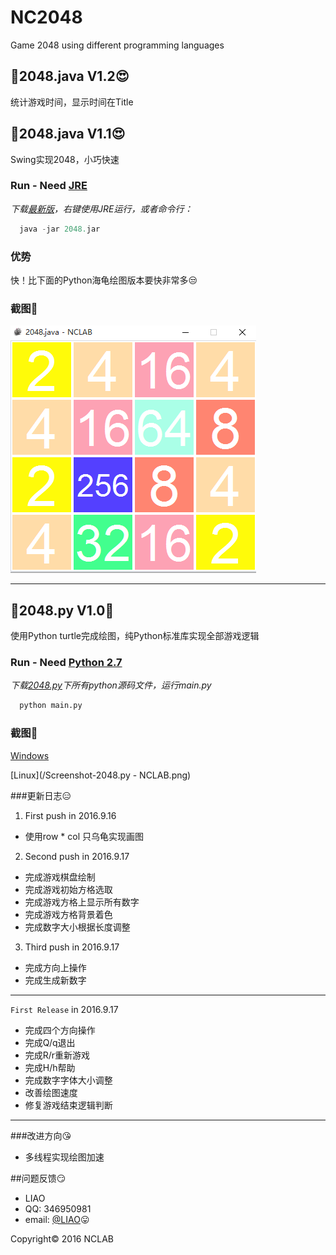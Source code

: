 # NC2048
Game 2048 using different programming languages

## :round_pushpin:2048.java V1.2:heart_eyes:
统计游戏时间，显示时间在Title     

## :round_pushpin:2048.java V1.1:heart_eyes:
Swing实现2048，小巧快速

### Run - Need [JRE](http://www.oracle.com/technetwork/java/javase/downloads/jre8-downloads-2133155.html)
*下载[最新版](https://github.com/NCLAB2016/NC2048/releases/download/V1.2/2048.jar)，右键使用JRE运行，或者命令行：*
```java
  java -jar 2048.jar
```

### 优势
快！比下面的Python海龟绘图版本要快非常多:unamused:

### 截图:new_moon_with_face:


![2048.java](/ScreentShot-2048.java.png)


***


## :round_pushpin:2048.py V1.0:poop:
使用Python turtle完成绘图，纯Python标准库实现全部游戏逻辑

### Run - Need [Python 2.7](https://www.python.org/downloads/release/python-2712/)
*下载[2048.py](/2048.py)下所有python源码文件，运行main.py*
```python
  python main.py
```

### 截图:new_moon_with_face:

[Windows](/ScreentShot-2048.py-win.png)


[Linux](/Screenshot-2048.py - NCLAB.png)


###更新日志:expressionless:
1. First push in 2016.9.16
* 使用row * col 只乌龟实现画图


2. Second push in 2016.9.17
* 完成游戏棋盘绘制
* 完成游戏初始方格选取
* 完成游戏方格上显示所有数字
* 完成游戏方格背景着色
* 完成数字大小根据长度调整


3. Third push in 2016.9.17
* 完成方向上操作
* 完成生成新数字

***

`First Release` in 2016.9.17
* 完成四个方向操作
* 完成Q/q退出
* 完成R/r重新游戏
* 完成H/h帮助
* 完成数字字体大小调整
* 改善绘图速度
* 修复游戏结束逻辑判断

***

###改进方向:kissing_heart:
* 多线程实现绘图加速


##问题反馈:smirk:
* LIAO
* QQ: 346950981
* email: [@LIAO](mailto:346950981@qq.com):stuck_out_tongue:


<div class="footer">
    Copyright&copy; 2016 NCLAB
</div>
